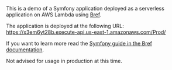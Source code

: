 This is a demo of a Symfony application deployed as a serverless application on AWS Lambda using [Bref](https://github.com/mnapoli/bref).

The application is deployed at the following URL: https://x3em6yt28b.execute-api.us-east-1.amazonaws.com/Prod/

If you want to learn more read the [Symfony guide in the Bref documentation](https://bref.sh/docs/frameworks/symfony.html).

Not advised for usage in production at this time.

